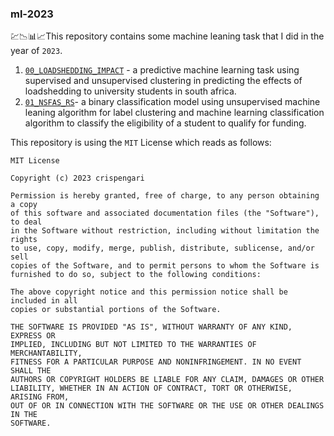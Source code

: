 ### ml-2023

💹📉📊📈This repository contains some machine leaning task that I did in the year of `2023`.

1. [`00_LOADSHEDDING_IMPACT`](/00_LOADSHEDDING_IMPACT/README.md) - a predictive machine learning task using supervised and unsupervised clustering in predicting the effects of loadshedding to university students in south africa.
2. [`01_NSFAS_RS`](/01_NSFAS_RS/README.md)- a binary classification model using unsupervised machine leaning algorithm for label clustering and machine learning classification algorithm to classify the eligibility of a student to qualify for funding.

This repository is using the `MIT` License which reads as follows:

```shell
MIT License

Copyright (c) 2023 crispengari

Permission is hereby granted, free of charge, to any person obtaining a copy
of this software and associated documentation files (the "Software"), to deal
in the Software without restriction, including without limitation the rights
to use, copy, modify, merge, publish, distribute, sublicense, and/or sell
copies of the Software, and to permit persons to whom the Software is
furnished to do so, subject to the following conditions:

The above copyright notice and this permission notice shall be included in all
copies or substantial portions of the Software.

THE SOFTWARE IS PROVIDED "AS IS", WITHOUT WARRANTY OF ANY KIND, EXPRESS OR
IMPLIED, INCLUDING BUT NOT LIMITED TO THE WARRANTIES OF MERCHANTABILITY,
FITNESS FOR A PARTICULAR PURPOSE AND NONINFRINGEMENT. IN NO EVENT SHALL THE
AUTHORS OR COPYRIGHT HOLDERS BE LIABLE FOR ANY CLAIM, DAMAGES OR OTHER
LIABILITY, WHETHER IN AN ACTION OF CONTRACT, TORT OR OTHERWISE, ARISING FROM,
OUT OF OR IN CONNECTION WITH THE SOFTWARE OR THE USE OR OTHER DEALINGS IN THE
SOFTWARE.

```
